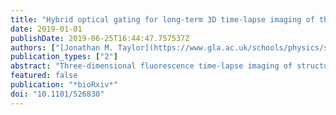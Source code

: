 ```yaml
---
title: "Hybrid optical gating for long-term 3D time-lapse imaging of the beating embryonic zebrafish heart"
date: 2019-01-01
publishDate: 2019-06-25T16:44:47.757537Z
authors: ["[Jonathan M. Taylor](https://www.gla.ac.uk/schools/physics/staff/jonathantaylor/)", "chas", "[Finnius A. Bruton](https://www.ed.ac.uk/profile/finnius-bruton)", "[Aryan K. Baghbadrani](https://www.ed.ac.uk/profile/aryan-baghbadrani)", "[Charlotte Buckley](https://pureportal.strath.ac.uk/en/persons/charlotte-buckley)", "[Carl S. Tucker](https://www.research.ed.ac.uk/portal/en/persons/carl-tucker(38b04cf5-0e6f-4aad-ae95-3442fbea6dec).html)", "[John J. Mullins](https://www.research.ed.ac.uk/portal/en/persons/john-mullins(adadba07-5194-4199-94fa-4ce1307d782d).html)", "[Martin A. Denvir](https://www.ed.ac.uk/profile/martin-denvir)"]
publication_types: ["2"]
abstract: "Three-dimensional fluorescence time-lapse imaging of structural, cellular and subcellular processes in the beating heart is an increasingly achievable goal using the latest imaging and computational techniques. However, previous approaches have had significant limitations. Temporarily arresting the heart using drugs disrupts the hearttextquoterights physiological state, and the use of ultra-high frame-rates for fluorescence image acquisition causes phototoxic cell damage. Real-time triggered imaging, synchronized to a specific phase in the cardiac-cycle, can computationally \"freeze\" the heart to acquire the minimal number of fluorescence images required for 3D time-lapse imaging. However, until now no solution has been able to maintain phase-lock to the same point in the cardiac cycle for more than about one hour. Our new hybrid optical gating system maintains phase-lock for up to 24 h, acquiring synchronized 3D+time video stacks of the unperturbed heart in vivo. This approach has enabled us to observe detailed developmental, structural, cellular and subcellular processes, including live cell division and cell fate tracking, in the embryonic zebrafish heart using transgenic fish lines expressing cell-specific fluorophores. We show that our approach not only provides high spatial and temporal resolution 3D-imaging, but also avoids phototoxic injury, where alternative approaches induce measurable harm. This provides superb cellular and subcellular imaging of the heart while it is beating in its normal physiological state, and opens up new and exciting opportunities for further study in the heart and other moving cellular and subcellular structures in vivo."
featured: false
publication: "*bioRxiv*"
doi: "10.1101/526830"
---
```

